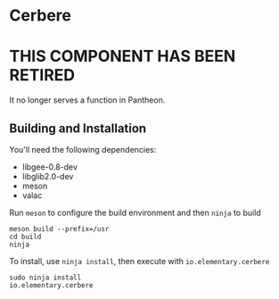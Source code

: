 # Cerbere

# THIS COMPONENT HAS BEEN RETIRED
It no longer serves a function in Pantheon.

## Building and Installation

You'll need the following dependencies:

* libgee-0.8-dev
* libglib2.0-dev
* meson
* valac

Run `meson` to configure the build environment and then `ninja` to build

    meson build --prefix=/usr
    cd build
    ninja

To install, use `ninja install`, then execute with `io.elementary.cerbere`

    sudo ninja install
    io.elementary.cerbere
